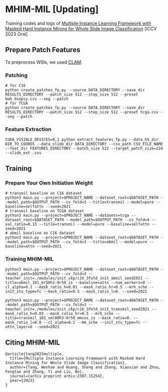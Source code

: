 # MHIM-MIL [Updating]
Training codes and logs of [Multiple Instance Learning Framework with Masked Hard Instance Mining for Whole Slide Image Classification](https://arxiv.org/abs/2307.15254) [ICCV 2023 Oral]

## Prepare Patch Features
To preprocess WSIs, we used [CLAM](https://github.com/mahmoodlab/CLAM/tree/master#wsi-segmentation-and-patching).
### Patching
```shell
# for C16
python create_patches_fp.py --source DATA_DIRECTORY --save_dir RESULTS_DIRECTORY --patch_size 512 --step_size 512 --preset bwh_biopsy.csv --seg --patch
# for TCGA
python create_patches_fp.py --source DATA_DIRECTORY --save_dir RESULTS_DIRECTORY --patch_size 512 --step_size 512 --preset tcga.csv --seg --patch
```
### Feature Extraction
```shell
CUDA_VISIBLE_DEVICES=0,1 python extract_features_fp.py --data_h5_dir DIR_TO_COORDS --data_slide_dir DATA_DIRECTORY --csv_path CSV_FILE_NAME --feat_dir FEATURES_DIRECTORY --batch_size 512 --target_patch_size=224 --slide_ext .svs
```
## Training
### Prepare Your Own Initiation Weight
```shell
# transmil baseline on C16 dataset
python3 main.py --project=$PROJECT_NAME --dataset_root=$DATASET_PATH --model_path=$OUTPUT_PATH --cv_fold=3 --title=transmil --model=pure --baseline=selfattn --seed=2021
# transmil baseline on TCGA dataset
python3 main.py --project=$PROJECT_NAME --datasets=tcga --dataset_root=$DATASET_PATH --model_path=$OUTPUT_PATH --cv_fold=4 --val_ratio=0.13 --title=transmil --model=pure --baseline=selfattn --seed=2021
# abmil baseline on C16 dataset
python3 main.py --project=$PROJECT_NAME --dataset_root=$DATASET_PATH --model_path=$OUTPUT_PATH --cv_fold=3 --title=abmil --model=pure --baseline=attn --seed=2021
```
### Training MHIM-MIL
```shell
python3 main.py --project=$PROJECT_NAME --dataset_root=$DATASET_PATH --model_path=$OUTPUT_PATH --cv_fold=3 --teacher_init=./modules/init_ckp/c16_3fold_init_abmil_seed2021 --title=abmil_101_mr50h1-0r50_is --baseline=attn --num_workers=0 --cl_alpha=0.1 --mask_ratio_h=0.01 --mask_ratio_hr=0.5 --mrh_sche --init_stu_type=fc --mask_ratio=0.5 --mask_ratio_l=0. --seed=2021
```

```shell
python3 main.py --project=$PROJECT_NAME --dataset_root=$DATASET_PATH --model_path=$OUTPUT_PATH --cv_fold=3 --teacher_init=./modules/init_ckp/c16_3fold_init_transmil_seed2021 --mask_ratio_h=0.03 --mask_ratio_hr=0.5 --mrh_sche --title=transmil_101_sml80h3-0r50_mmcos_is --mask_ratio=0. --mask_ratio_l=0.8 --cl_alpha=0.1 --mm_sche --init_stu_type=fc --attn_layer=0 --seed=2021
```
## Citing MHIM-MIL
```
@article{tang2023multiple,
  title={Multiple Instance Learning Framework with Masked Hard Instance Mining for Whole Slide Image Classification},
  author={Tang, Wenhao and Huang, Sheng and Zhang, Xiaoxian and Zhou, Fengtao and Zhang, Yi and Liu, Bo},
  journal={arXiv preprint arXiv:2307.15254},
  year={2023}
}
```
